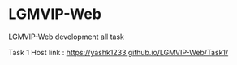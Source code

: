 # LGMVIP-Web
LGMVIP-Web development all task

Task 1 Host link : https://yashk1233.github.io/LGMVIP-Web/Task1/
